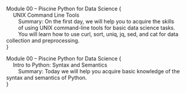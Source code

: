 Module 00 – Piscine Python for Data Science {\
  &emsp; UNIX Command Line Tools\
  &emsp;&emsp; Summary: On the first day, we will help you to acquire the skills\
  &emsp;&emsp; of using UNIX command-line tools for basic data science tasks.\
  &emsp;&emsp; You will learn how to use curl, sort, uniq, jq, sed, and cat for data collection and preprocessing.\
}

Module 00 – Piscine Python for Data Science {\
  &emsp; Intro to Python: Syntax and Semantics\
  &emsp;&emsp; Summary: Today we will help you acquire basic knowledge of the syntax and semantics of Python.\
}
